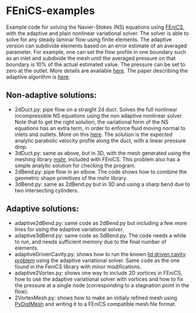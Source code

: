 
# FEniCS-examples
Example code for solving the Navier-Stokes (NS) equations using [FEniCS](https://fenicsproject.org/), with the adaptive and plain nonlinear variational solver. The solver is able to solve for any steady laminar flow using finite elements. The adaptive version can subdivide elements based on an error estimate of an averaged parameter. For example, one can set the flow profile in one boundary such as an inlet and subdivide the mesh until the averaged pressure on that boundary is 10% of the actual estimated value. The pressure can be set to zero at the outlet. More details are available [here](https://fenicsproject.org/featured/2011/automated_error_control.html). The paper describing the adaptive algorithm is [here](http://arxiv.org/abs/1205.3096).

## Non-adaptive solutions:
* 2dDuct.py: pipe flow on a straight 2d duct. Solves the full nonlinear incompressible NS equations using the non adaptive nonlinear solver. Note that to get the right solution, the variational form of the NS equations has an extra term, in order to enforce fluid moving normal to inlets and outlets. More on this [here](https://harishnarayanan.org/research/navier-stokes/). The solution is the expected analytic parabolic velocity profile along the duct, with a linear pressure drop.
* 3dDuct.py: same as above, but in 3D, with the mesh generated using the meshing library [mshr](https://bitbucket.org/fenics-project/mshr/wiki/Home), included with FEniCS. This problem also has a simple analytic solution for checking the program.
* 2dBend.py: pipe flow in an elbow. The code shows how to combine the geometric shape primitives of the mshr library.
* 3dBend.py: same as 2dBend.py but in 3D and using a sharp bend due to two intersecting cylinders.

## Adaptive solutions:
* adaptive2dBend.py: same code as 2dBend.py but including a few more lines for using the adaptive variational solver. 
* adaptive3dBend.py: same code as 3dBend.py. The code needs a while to run, and needs sufficient memory due to the final number of elements.
* adaptiveDrivenCavity.py: shows how to run the known [lid driven cavity problem](http://www.cfd-online.com/Wiki/Lid-driven_cavity_problem) using the adaptive variational solver. Same code as the one found in the FeniCS library with minor modifications.
* adaptive2Vortex.py: shows one way to include 2D vortices in FEniCS, how to use the adaptive variational solver with vortices and how to fix the pressure at a single node (corresponding to a stagnation point in the flow).
* 2VortexMesh.py: shows how to make an initialy refined mesh using [PyDistMesh](https://github.com/bfroehle/pydistmesh) and writing it to a FEniCS compatible mesh file format.
